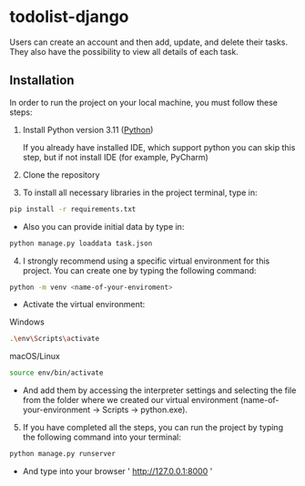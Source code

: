 # todolist-django

Users can create an account and then add, update, and delete their tasks. They also have the possibility to view all details of each task.

## Installation

In order to run the project on your local machine, you must follow these steps:

1. Install Python version 3.11
   ([Python](https://www.python.org/downloads/))

   If you already have installed IDE, which support python you can skip this step, but if not install IDE (for example, PyCharm) 



2. Clone the repository 



3. To install all necessary libraries in the project terminal, type in:
```bash
pip install -r requirements.txt
```
* Also you can provide initial data by type in:
```bash
python manage.py loaddata task.json
```


4. I strongly recommend using a specific virtual environment for this project. You can create one by typing the following command: 
```bash
python -m venv <name-of-your-enviroment> 
```
* Activate the virtual environment:

Windows
```bash
.\env\Scripts\activate
```
macOS/Linux
```bash
source env/bin/activate
```
* And add them by accessing the interpreter settings and selecting the file from 
the folder where we created our virtual environment (name-of-your-environment -> Scripts -> python.exe).



5. If you have completed all the steps, you can run the project by typing the following command into your terminal:
```bash
python manage.py runserver 
```
* And type into your browser ' http://127.0.0.1:8000 '
